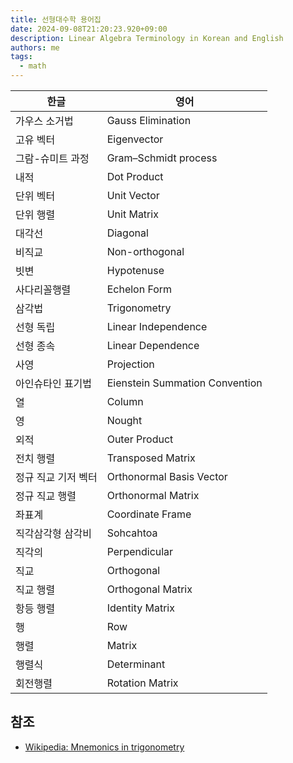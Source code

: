 ```yaml
---
title: 선형대수학 용어집
date: 2024-09-08T21:20:23.920+09:00
description: Linear Algebra Terminology in Korean and English
authors: me
tags:
  - math 
---
```


| 한글 | 영어 |
| --- | --- |
| 가우스 소거법 | Gauss Elimination |
| 고유 벡터 | Eigenvector |
| 그람-슈미트 과정 | Gram–Schmidt process |
| 내적 | Dot Product |
| 단위 벡터 | Unit Vector |
| 단위 행렬 | Unit Matrix |
| 대각선 | Diagonal |
| 비직교 | Non-orthogonal |
| 빗변 | Hypotenuse |
| 사다리꼴행렬 | Echelon Form |
| 삼각법 | Trigonometry |
| 선형 독립 | Linear Independence |
| 선형 종속 | Linear Dependence |
| 사영 | Projection |
| 아인슈타인 표기법 | Eienstein Summation Convention |
| 열 | Column |
| 영 | Nought |
| 외적 | Outer Product |
| 전치 행렬 | Transposed Matrix |
| 정규 직교 기저 벡터 | Orthonormal Basis Vector |
| 정규 직교 행렬 | Orthonormal Matrix |
| 좌표계 | Coordinate Frame |
| 직각삼각형 삼각비 | Sohcahtoa |
| 직각의 | Perpendicular |
| 직교 | Orthogonal |
| 직교 행렬 | Orthogonal Matrix |
| 항등 행렬 | Identity Matrix |
| 행 | Row |
| 행렬 | Matrix |
| 행렬식 | Determinant |
| 회전행렬 | Rotation Matrix |

## 참조

- [Wikipedia: Mnemonics in trigonometry](https://en.wikipedia.org/wiki/Mnemonics_in_trigonometry)
